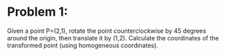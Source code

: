 # Problem 1:
Given a point P=(2,1), rotate the point counterclockwise by 45 degrees around the origin, then translate it by (1,2). Calculate the coordinates of the transformed point (using homogeneous coordinates).